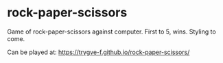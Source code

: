# rock-paper-scissors
Game of rock-paper-scissors against computer.
First to 5, wins.
Styling to come.

Can be played at:
https://trygve-f.github.io/rock-paper-scissors/
